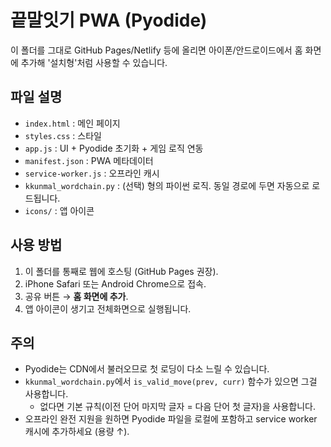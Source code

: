 
# 끝말잇기 PWA (Pyodide)

이 폴더를 그대로 GitHub Pages/Netlify 등에 올리면 아이폰/안드로이드에서 홈 화면에 추가해 '설치형'처럼 사용할 수 있습니다.

## 파일 설명
- `index.html` : 메인 페이지
- `styles.css` : 스타일
- `app.js` : UI + Pyodide 초기화 + 게임 로직 연동
- `manifest.json` : PWA 메타데이터
- `service-worker.js` : 오프라인 캐시
- `kkunmal_wordchain.py` : (선택) 형의 파이썬 로직. 동일 경로에 두면 자동으로 로드됩니다.
- `icons/` : 앱 아이콘

## 사용 방법
1. 이 폴더를 통째로 웹에 호스팅 (GitHub Pages 권장).
2. iPhone Safari 또는 Android Chrome으로 접속.
3. 공유 버튼 → **홈 화면에 추가**.
4. 앱 아이콘이 생기고 전체화면으로 실행됩니다.

## 주의
- Pyodide는 CDN에서 불러오므로 첫 로딩이 다소 느릴 수 있습니다.
- `kkunmal_wordchain.py`에서 `is_valid_move(prev, curr)` 함수가 있으면 그걸 사용합니다.
  - 없다면 기본 규칙(이전 단어 마지막 글자 = 다음 단어 첫 글자)을 사용합니다.
- 오프라인 완전 지원을 원하면 Pyodide 파일을 로컬에 포함하고 service worker 캐시에 추가하세요 (용량 ↑).
